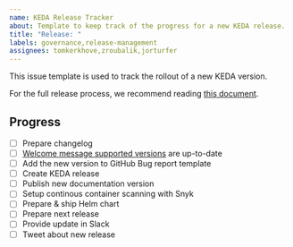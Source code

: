 ```yaml
---
name: KEDA Release Tracker
about: Template to keep track of the progress for a new KEDA release.
title: "Release: "
labels: governance,release-management
assignees: tomkerkhove,zroubalik,jorturfer
---
```


This issue template is used to track the rollout of a new KEDA version.

For the full release process, we recommend reading [this document](https://github.com/kedacore/keda/blob/main/RELEASE-PROCESS.md).

## Progress

- [ ] Prepare changelog
- [ ] [Welcome message supported versions](https://github.com/kedacore/keda/blob/main/pkg/util/welcome.go#L29-L30) are up-to-date
- [ ] Add the new version to GitHub Bug report template
- [ ] Create KEDA release
- [ ] Publish new documentation version
- [ ] Setup continous container scanning with Snyk
- [ ] Prepare & ship Helm chart
- [ ] Prepare next release
- [ ] Provide update in Slack
- [ ] Tweet about new release
